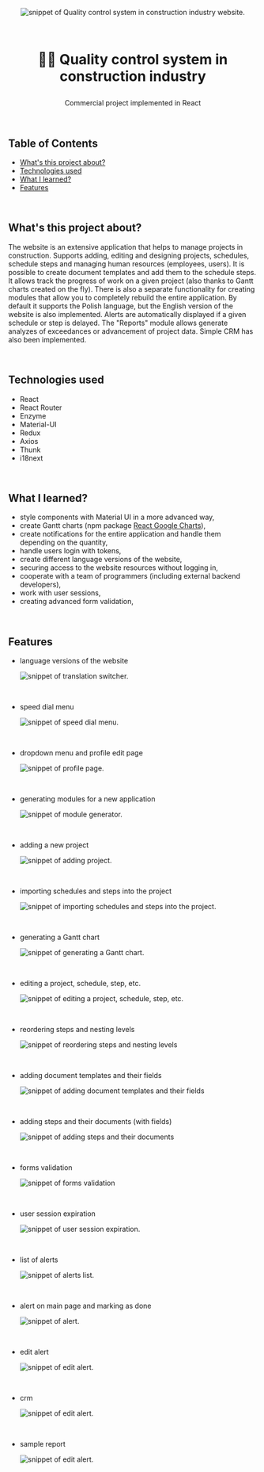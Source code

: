 <p align="center">
<img src="public/main3.gif" title="Quality control system in construction industry" alt="snippet of Quality control system in construction industry website.">
</p>

</br>

# <p align="center">👷‍♂️ Quality control system in construction industry</p>
<p align="center">Commercial project implemented in React</p>

</br>

## Table of Contents

- [What's this project about?](#ab)
- [Technologies used](#tech)
- [What I learned?](#what)
- [Features](#feat)

</br>

## <a name="ab"></a>What's this project about?

The website is an extensive application that helps to manage projects in construction. Supports adding, editing and designing projects, schedules, schedule steps and managing human resources (employees, users). It is possible to create document templates and add them to the schedule steps. It allows track the progress of work on a given project (also thanks to Gantt charts created on the fly). There is also a separate functionality for creating modules that allow you to completely rebuild the entire application. By default it supports the Polish language, but the English version of the website is also implemented. Alerts are automatically displayed if a given schedule or step is delayed. The "Reports" module allows generate analyzes of exceedances or advancement of project data. Simple CRM has also been implemented.

</br>

## <a name="tech"></a>Technologies used
- React
- React Router
- Enzyme
- Material-UI
- Redux
- Axios
- Thunk
- i18next

</br>

## <a name="what"></a>What I learned?

- style components with Material UI in a more advanced way,
- create Gantt charts (npm package [React Google Charts](https://react-google-charts.com/)),
- create notifications for the entire application and handle them depending on the quantity,
- handle users login with tokens,
- create different language versions of the website,
- securing access to the website resources without logging in,
- cooperate with a team of programmers (including external backend developers),
- work with user sessions,
- creating advanced form validation,



</br>

## <a name="feat"></a>Features

- language versions of the website

  <img src="public/translation.gif" title="translation" alt="snippet of translation switcher." />

</br>

- speed dial menu

  <img src="public/speeddial2.gif" title="speeddial" alt="snippet of speed dial menu." />

</br>

- dropdown menu and profile edit page

  <img src="public/profile2.gif" title="profile" alt="snippet of profile page." />

</br>

- generating modules for a new application

  <img src="public/modules2.gif" title="modules" alt="snippet of module generator." />

</br>

- adding a new project

  <img src="public/projectadd2.gif" title="projectadd" alt="snippet of adding project." />

</br>

- importing schedules and steps into the project

  <img src="public/import2.gif" title="import" alt="snippet of importing schedules and steps into the project." />

</br>

- generating a Gantt chart

  <img src="public/gantt2.gif" title="gantt" alt="snippet of generating a Gantt chart." />

</br>

- editing a project, schedule, step, etc.

  <img src="public/edit2.gif" title="edit" alt="snippet of editing a project, schedule, step, etc." />

</br>

- reordering steps and nesting levels

  <img src="public/steps2.gif" title="steps" alt="snippet of reordering steps and nesting levels" />

</br>

- adding document templates and their fields

  <img src="public/docstemplates2.gif" title="docstemplates" alt="snippet of adding document templates and their fields" />

</br>

- adding steps and their documents (with fields)

  <img src="public/addstepsanddocs2.gif" title="addstepsanddocs" alt="snippet of adding steps and their documents" />

</br>

- forms validation

  <img src="public/validation2.gif" title="validation" alt="snippet of forms validation" />

</br>

- user session expiration

  <img src="public/session3.gif" title="session" alt="snippet of user session expiration." />

</br>

- list of alerts

  <img src="public/alertslist.gif" title="session" alt="snippet of alerts list." />

</br>

- alert on main page and marking as done

  <img src="public/alert.gif" title="session" alt="snippet of alert." />

</br>

- edit alert

  <img src="public/alertedit.gif" title="session" alt="snippet of edit alert." />

</br>

- crm

  <img src="public/crm.gif" title="session" alt="snippet of edit alert." />

</br>

- sample report

  <img src="public/report.gif" title="session" alt="snippet of edit alert." />

</br>